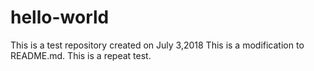 
# hello-world
This is a test repository created on July 3,2018
This is a modification to README.md.
This is a repeat test.
